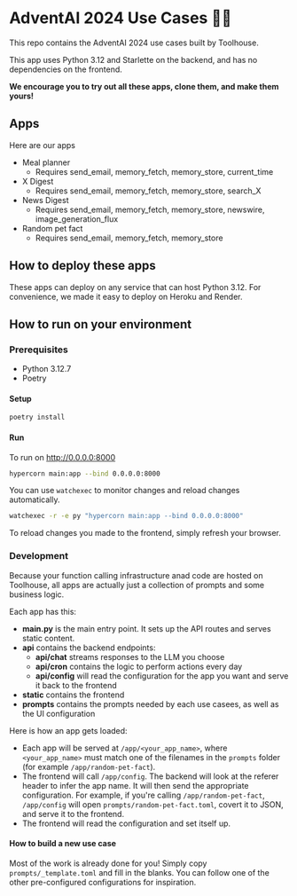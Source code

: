 # AdventAI 2024 Use Cases 🎄🎁

This repo contains the AdventAI 2024 use cases built by Toolhouse.

This app uses Python 3.12 and Starlette on the backend, and has no dependencies on the frontend.

**We encourage you to try out all these apps, clone them, and make them yours!**

## Apps

Here are our apps

- Meal planner
  - Requires send_email, memory_fetch, memory_store, current_time
- X Digest
  - Requires send_email, memory_fetch, memory_store, search_X
- News Digest
  - Requires send_email, memory_fetch, memory_store, newswire, image_generation_flux
- Random pet fact
  - Requires send_email, memory_fetch, memory_store

## How to deploy these apps
These apps can deploy on any service that can host Python 3.12. For convenience, we made it easy to deploy on Heroku and Render.


## How to run on your environment

### Prerequisites

- Python 3.12.7
- Poetry

#### Setup

```bash
poetry install
```

#### Run

To run on http://0.0.0.0:8000

```bash
hypercorn main:app --bind 0.0.0.0:8000
```

You can use `watchexec` to monitor changes and reload changes automatically.

```bash
watchexec -r -e py "hypercorn main:app --bind 0.0.0.0:8000" 
```

To reload changes you made to the frontend, simply refresh your browser.

### Development

Because your function calling infrastructure anad code are hosted on Toolhouse, all apps are actually just a collection of prompts and some business logic.

Each app has this:

- **main.py** is the main entry point. It sets up the API routes and serves static content.
- **api** contains the backend endpoints:
  - **api/chat** streams responses to the LLM you choose
  - **api/cron** contains the logic to perform actions every day
  - **api/config** will read the configuration for the app you want and serve it back to the frontend
- **static** contains the frontend
- **prompts** contains the prompts needed by each use casees, as well as the UI configuration


Here is how an app gets loaded:

- Each app will be served at `/app/<your_app_name>`, where `<your_app_name>` must match one of the filenames in the `prompts` folder (for example `/app/random-pet-fact`).
- The frontend will call `/app/config`. The backend will look at the referer header to infer the app name. It will then send the appropriate configuration. For example, if you're calling `/app/random-pet-fact`, `/app/config` will open `prompts/random-pet-fact.toml`, covert it to JSON, and serve it to the frontend.
- The frontend will read the configuration and set itself up.


#### How to build a new use case

Most of the work is already done for you! Simply copy `prompts/_template.toml` and fill in the blanks. You can follow one of the other pre-configured configurations for inspiration.